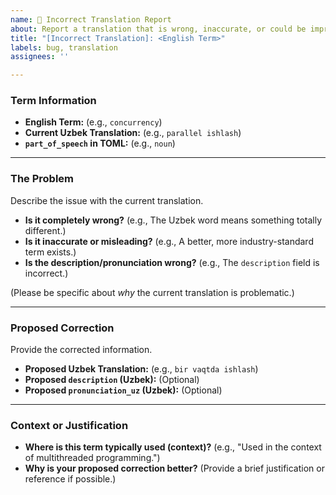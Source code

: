 ```yaml
---
name: 🚨 Incorrect Translation Report
about: Report a translation that is wrong, inaccurate, or could be improved.
title: "[Incorrect Translation]: <English Term>"
labels: bug, translation
assignees: ''

---
```


### Term Information

* **English Term:** (e.g., `concurrency`)
* **Current Uzbek Translation:** (e.g., `parallel ishlash`)
* **`part_of_speech` in TOML:** (e.g., `noun`)

---

### The Problem

Describe the issue with the current translation.

* **Is it completely wrong?** (e.g., The Uzbek word means something totally different.)
* **Is it inaccurate or misleading?** (e.g., A better, more industry-standard term exists.)
* **Is the description/pronunciation wrong?** (e.g., The `description` field is incorrect.)

(Please be specific about *why* the current translation is problematic.)

---

### Proposed Correction

Provide the corrected information.

* **Proposed Uzbek Translation:** (e.g., `bir vaqtda ishlash`)
* **Proposed `description` (Uzbek):** (Optional)
* **Proposed `pronunciation_uz` (Uzbek):** (Optional)

---

### Context or Justification

* **Where is this term typically used (context)?** (e.g., "Used in the context of multithreaded programming.")
* **Why is your proposed correction better?** (Provide a brief justification or reference if possible.)